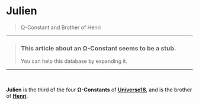 # Julien

> Ω-Constant and Brother of Henri

---

> ### **This article about an Ω-Constant seems to be a stub.**
> You can help this database by expanding it.

---

&nbsp;

**Julien** is the third of the four **Ω-Constants** of [**Universe18**](../../../Universe18/unvrs18-self.md), and is the brother of [**Henri**](unvrs18-p-Henri.md).